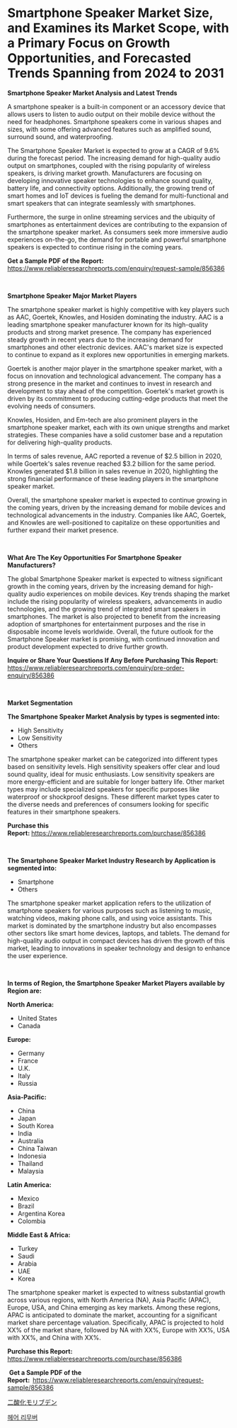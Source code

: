 <p><h1>Smartphone Speaker Market Size, and Examines its Market Scope, with a Primary Focus on Growth Opportunities, and Forecasted Trends Spanning from 2024 to 2031</h1></p><p><strong>Smartphone Speaker Market Analysis and Latest Trends</strong></p>
<p><p>A smartphone speaker is a built-in component or an accessory device that allows users to listen to audio output on their mobile device without the need for headphones. Smartphone speakers come in various shapes and sizes, with some offering advanced features such as amplified sound, surround sound, and waterproofing.</p><p>The Smartphone Speaker Market is expected to grow at a CAGR of 9.6% during the forecast period. The increasing demand for high-quality audio output on smartphones, coupled with the rising popularity of wireless speakers, is driving market growth. Manufacturers are focusing on developing innovative speaker technologies to enhance sound quality, battery life, and connectivity options. Additionally, the growing trend of smart homes and IoT devices is fueling the demand for multi-functional and smart speakers that can integrate seamlessly with smartphones.</p><p>Furthermore, the surge in online streaming services and the ubiquity of smartphones as entertainment devices are contributing to the expansion of the smartphone speaker market. As consumers seek more immersive audio experiences on-the-go, the demand for portable and powerful smartphone speakers is expected to continue rising in the coming years.</p></p>
<p><strong>Get a Sample PDF of the Report:&nbsp;</strong> <a href="https://www.reliableresearchreports.com/enquiry/request-sample/856386">https://www.reliableresearchreports.com/enquiry/request-sample/856386</a></p>
<p>&nbsp;</p>
<p><strong>Smartphone Speaker Major Market Players</strong></p>
<p><p>The smartphone speaker market is highly competitive with key players such as AAC, Goertek, Knowles, and Hosiden dominating the industry. AAC is a leading smartphone speaker manufacturer known for its high-quality products and strong market presence. The company has experienced steady growth in recent years due to the increasing demand for smartphones and other electronic devices. AAC's market size is expected to continue to expand as it explores new opportunities in emerging markets.</p><p>Goertek is another major player in the smartphone speaker market, with a focus on innovation and technological advancement. The company has a strong presence in the market and continues to invest in research and development to stay ahead of the competition. Goertek's market growth is driven by its commitment to producing cutting-edge products that meet the evolving needs of consumers.</p><p>Knowles, Hosiden, and Em-tech are also prominent players in the smartphone speaker market, each with its own unique strengths and market strategies. These companies have a solid customer base and a reputation for delivering high-quality products.</p><p>In terms of sales revenue, AAC reported a revenue of $2.5 billion in 2020, while Goertek's sales revenue reached $3.2 billion for the same period. Knowles generated $1.8 billion in sales revenue in 2020, highlighting the strong financial performance of these leading players in the smartphone speaker market.</p><p>Overall, the smartphone speaker market is expected to continue growing in the coming years, driven by the increasing demand for mobile devices and technological advancements in the industry. Companies like AAC, Goertek, and Knowles are well-positioned to capitalize on these opportunities and further expand their market presence.</p></p>
<p>&nbsp;</p>
<p><strong>What Are The Key Opportunities For Smartphone Speaker Manufacturers?</strong></p>
<p><p>The global Smartphone Speaker market is expected to witness significant growth in the coming years, driven by the increasing demand for high-quality audio experiences on mobile devices. Key trends shaping the market include the rising popularity of wireless speakers, advancements in audio technologies, and the growing trend of integrated smart speakers in smartphones. The market is also projected to benefit from the increasing adoption of smartphones for entertainment purposes and the rise in disposable income levels worldwide. Overall, the future outlook for the Smartphone Speaker market is promising, with continued innovation and product development expected to drive further growth.</p></p>
<p><strong>Inquire or Share Your Questions If Any Before Purchasing This Report:</strong> <a href="https://www.reliableresearchreports.com/enquiry/pre-order-enquiry/856386">https://www.reliableresearchreports.com/enquiry/pre-order-enquiry/856386</a></p>
<p>&nbsp;</p>
<p><strong>Market Segmentation</strong></p>
<p><strong>The Smartphone Speaker Market Analysis by types is segmented into:</strong></p>
<p><ul><li>High Sensitivity</li><li>Low Sensitivity</li><li>Others</li></ul></p>
<p><p>The smartphone speaker market can be categorized into different types based on sensitivity levels. High sensitivity speakers offer clear and loud sound quality, ideal for music enthusiasts. Low sensitivity speakers are more energy-efficient and are suitable for longer battery life. Other market types may include specialized speakers for specific purposes like waterproof or shockproof designs. These different market types cater to the diverse needs and preferences of consumers looking for specific features in their smartphone speakers.</p></p>
<p><strong>Purchase this Report:&nbsp;</strong><a href="https://www.reliableresearchreports.com/purchase/856386">https://www.reliableresearchreports.com/purchase/856386</a></p>
<p>&nbsp;</p>
<p><strong>The Smartphone Speaker Market Industry Research by Application is segmented into:</strong></p>
<p><ul><li>Smartphone</li><li>Others</li></ul></p>
<p><p>The smartphone speaker market application refers to the utilization of smartphone speakers for various purposes such as listening to music, watching videos, making phone calls, and using voice assistants. This market is dominated by the smartphone industry but also encompasses other sectors like smart home devices, laptops, and tablets. The demand for high-quality audio output in compact devices has driven the growth of this market, leading to innovations in speaker technology and design to enhance the user experience.</p></p>
<p>&nbsp;</p>
<p><strong>In terms of Region, the Smartphone Speaker Market Players available by Region are:</strong></p>
<p>
    <p> <strong> North America: </strong>
        <ul>
            <li>United States</li>
            <li>Canada</li>
        </ul>
        </p> 
    <p> <strong> Europe: </strong>
        <ul>
            <li>Germany</li>
            <li>France</li>
            <li>U.K.</li>
            <li>Italy</li>
            <li>Russia</li>
        </ul>
        </p> 
    <p> <strong> Asia-Pacific: </strong>
        <ul>
            <li>China</li>
            <li>Japan</li>
            <li>South Korea</li>
            <li>India</li>
            <li>Australia</li>
            <li>China Taiwan</li>
            <li>Indonesia</li>
            <li>Thailand</li>
            <li>Malaysia</li>
        </ul>
        </p> 
    <p> <strong> Latin America: </strong>
        <ul>
            <li>Mexico</li>
            <li>Brazil</li>
            <li>Argentina Korea</li>
            <li>Colombia</li>
        </ul>
        </p> 
    <p> <strong> Middle East & Africa: </strong>
        <ul>
            <li>Turkey</li>
            <li>Saudi</li>
            <li>Arabia</li>
            <li>UAE</li>
            <li>Korea</li>
        </ul>
    </p>
    </p>
<p><p>The smartphone speaker market is expected to witness substantial growth across various regions, with North America (NA), Asia Pacific (APAC), Europe, USA, and China emerging as key markets. Among these regions, APAC is anticipated to dominate the market, accounting for a significant market share percentage valuation. Specifically, APAC is projected to hold XX% of the market share, followed by NA with XX%, Europe with XX%, USA with XX%, and China with XX%.</p></p>
<p><strong>Purchase this Report: </strong><a href="https://www.reliableresearchreports.com/purchase/856386">https://www.reliableresearchreports.com/purchase/856386</a></p>
<p>&nbsp;<strong>Get a Sample PDF of the Report:&nbsp;&nbsp;</strong><a href="https://www.reliableresearchreports.com/enquiry/request-sample/856386">https://www.reliableresearchreports.com/enquiry/request-sample/856386</a></p>
<p><strong></strong></p>
<p><p><a href="https://github.com/lababdou/Market-Research-Report-List-3/blob/main/62354789227.md">二酸化モリブデン</a></p><p><a href="https://github.com/jntpkh496620/Market-Research-Report-List-1/blob/main/29545298383.md">헤어 리무버</a></p></p>
